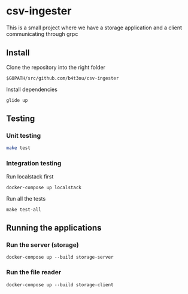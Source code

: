 # csv-ingester

This is a small project where we have a storage application and a client communicating
through grpc

## Install

Clone the repository into the right folder
```
$GOPATH/src/github.com/b4t3ou/csv-ingester
```

Install dependencies

```
glide up
```

## Testing
### Unit testing

```bash
make test
```


### Integration testing

Run localstack first

```
docker-compose up localstack
```

Run all the tests

```
make test-all
```

## Running the applications

### Run the server (storage)

```
docker-compose up --build storage-server
```

### Run the file reader

```
docker-compose up --build storage-client
```



